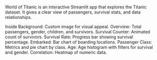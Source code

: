 World of Titanic is an interactive Streamlit app that explores the Titanic dataset. It gives a clear view of passengers, survival stats, and data relationships.

Inside
Background: Custom image for visual appeal.
Overview: Total passengers, gender, children, and survivors.
Survival Counter: Animated count of survivors.
Survival Rate: Progress bar showing survival percentage.
Embarked: Bar chart of boarding locations.
Passenger Class: Metrics and pie chart by class.
Age: Age histogram with filters for survival and gender.
Correlation: Heatmap of numeric data.
